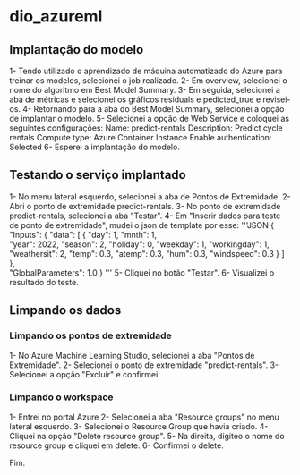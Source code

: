 # dio_azureml
## Implantação do modelo
1- Tendo utilizado o aprendizado de máquina automatizado do Azure para treinar os modelos, selecionei o job realizado.
2- Em overview, selecionei o nome do algoritmo em Best Model Summary.
3- Em seguida, selecionei a aba de métricas e selecionei os gráficos residuals e pedicted_true e revisei-os.
4- Retornando para a aba do Best Model Summary, selecionei a opção de implantar o modelo.
5- Selecionei a opção de Web Service e coloquei as seguintes configurações:
  Name: predict-rentals
  Description: Predict cycle rentals
  Compute type: Azure Container Instance
  Enable authentication: Selected
6- Esperei a implantação do modelo.

## Testando o serviço implantado
1- No menu lateral esquerdo, selecionei a aba de Pontos de Extremidade.
2- Abri o ponto de extremidade predict-rentals.
3- No ponto de extremidade predict-rentals, selecionei a aba "Testar".
4- Em "Inserir dados para teste de ponto de extremidade", mudei o json de template por esse:
'''JSON
{
   "Inputs": { 
     "data": [
       {
         "day": 1,
         "mnth": 1,   
         "year": 2022,
         "season": 2,
         "holiday": 0,
         "weekday": 1,
         "workingday": 1,
         "weathersit": 2, 
         "temp": 0.3, 
         "atemp": 0.3,
         "hum": 0.3,
         "windspeed": 0.3 
       }
     ]    
   },   
   "GlobalParameters": 1.0
}
 '''
 5- Cliquei no botão "Testar".
 6- Visualizei o resultado do teste.

## Limpando os dados
### Limpando os pontos de extremidade
1- No Azure Machine Learning Studio, selecionei a aba "Pontos de Extremidade".
2- Selecionei o ponto de extremidade "predict-rentals".
3- Selecionei a opção "Excluir" e confirmei.
### Limpando o workspace
1- Entrei no portal Azure
2- Selecionei a aba "Resource groups" no menu lateral esquerdo.
3- Selecionei o Resource Group que havia criado.
4- Cliquei na opção "Delete resource group".
5- Na direita, digiteo o nome do resource group e cliquei em delete.
6- Confirmei o delete.

Fim.
